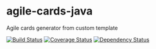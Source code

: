# agile-cards-java
Agile cards generator from custom template


[![Build Status](https://travis-ci.org/bewilcox/agile-cards-java.svg?branch=master)](https://travis-ci.org/bewilcox/agile-cards-java)
[![Coverage Status](https://coveralls.io/repos/github/bewilcox/agile-cards-java/badge.svg?branch=master)](https://coveralls.io/github/bewilcox/agile-cards-java?branch=master)
[![Dependency Status](https://www.versioneye.com/user/projects/58bc43192ff6830043f2be0e/badge.svg?style=flat-square)](https://www.versioneye.com/user/projects/58bc43192ff6830043f2be0e)